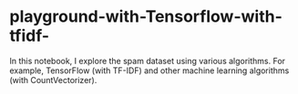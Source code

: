 # playground-with-Tensorflow-with-tfidf-
In this notebook, I explore the spam dataset using various algorithms. For example, TensorFlow (with TF-IDF) and other machine learning algorithms (with CountVectorizer).
